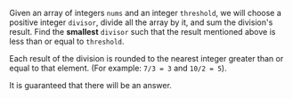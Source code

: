 Given an array of integers `nums` and an integer `threshold`, we will choose a positive integer `divisor`, divide all the array by it, and sum the division's result. Find the **smallest** `divisor` such that the result mentioned above is less than or equal to `threshold`.

Each result of the division is rounded to the nearest integer greater than or equal to that element. (For example: `7/3 = 3` and `10/2 = 5`).

It is guaranteed that there will be an answer.